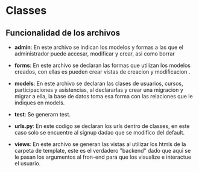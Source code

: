 
# Classes

## Funcionalidad de los archivos

- **admin**: En este archivo se indican los modelos y formas a las que el administrador puede accesar, modificar y crear, asi como borrar
- **forms**: En este archivo se declaran las formas que utilizan los modelos creados, con ellas es pueden crear vistas de creacion y modificacion .
- **models**: En este archivo se declaran las clases de usuarios, cursos, participaciones y asistencias, al declararlas y crear una migracion y migrar a ella, la base de datos toma esa forma con las relaciones que le indiques en models.
- **test**: Se generarn test.
- **urls.py**: En este codigo se declaran los urls dentro de classes, en este caso solo se encuentre al signup dadao que se modifico del default.

- **views**: En este archivo se generan las vistas al utilizar los htmls de la carpeta de template, este es el verdadero "backend" dado que aqui se le pasan los argumentos al fron-end para que los visualize e interactue el usuario.

